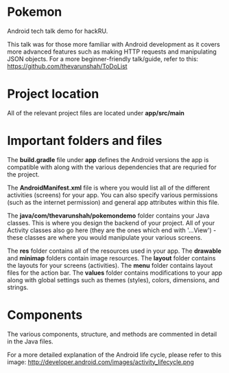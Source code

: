 # Pokemon
Android tech talk demo for hackRU.

This talk was for those more familiar with Android development as it covers more advanced features such as making HTTP requests and manipulating JSON objects. For a more beginner-friendly talk/guide, refer to this: https://github.com/thevarunshah/ToDoList

# Project location
All of the relevant project files are located under <b>app/src/main</b>

# Important folders and files
The <b>build.gradle</b> file under <b>app</b> defines the Android versions the app is compatible with along with the various dependencies that are requried for the project.

The <b>AndroidManifest.xml</b> file is where you would list all of the different activities (screens) for your app. You can also specify various permissions (such as the internet permission) and general app attributes within this file.

The <b>java/com/thevarunshah/pokemondemo</b> folder contains your Java classes. This is where you design the backend of your project. All of your Activity classes also go here (they are the ones which end with '...View') - these classes are where you would manipulate your various screens. 

The <b>res</b> folder contains all of the resources used in your app. The <b>drawable</b> and <b>minimap</b> folders contain image resources. The <b>layout</b> folder contains the layouts for your screens (activities). The <b>menu</b> folder contains layout files for the action bar. The <b>values</b> folder contains modifications to your app along with global settings such as themes (styles), colors, dimensions, and strings.

# Components
The various components, structure, and methods are commented in detail in the Java files. 

For a more detailed explanation of the Android life cycle, please refer to this image: http://developer.android.com/images/activity_lifecycle.png

